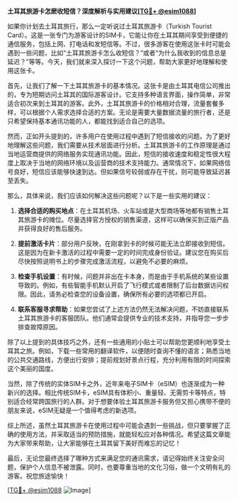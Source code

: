 **土耳其旅游卡怎麽收短信？深度解析与实用建议[[TG💪+ @esim1088](https://t.me/s/esim1088)]**

如果你计划去土耳其旅行，那么一定听说过土耳其旅游卡（Turkish Tourist Card）。这是一张专门为游客设计的SIM卡，它能让你在土耳其期间享受到便捷的通信服务，包括上网、打电话和发短信等。不过，很多游客在使用这张卡时可能会遇到一些问题，比如“土耳其旅游卡怎么收短信？”或者“为什么我收到的信息总是延迟？”等等。今天，我们就来深入探讨一下这个问题，帮助大家更好地理解和使用这张卡。

首先，让我们了解一下土耳其旅游卡的基本情况。这张卡是由土耳其电信公司推出的，专为短期访问土耳其的国际游客设计。它支持多种语言界面，操作简单，非常适合初次来到土耳其的游客。此外，土耳其旅游卡的价格相对合理，流量套餐多样，可以根据个人需求选择合适的方案。无论是需要大量数据流量的旅行者，还是只希望保持基本通讯功能的人，都能找到适合自己的选项。

然而，正如开头提到的，许多用户在使用过程中遇到了短信接收的问题。为了更好地理解这些问题，我们需要从技术层面进行分析。土耳其旅游卡的工作原理是通过当地运营商提供的网络服务实现通讯功能。因此，短信的接收速度和稳定性很大程度上取决于当地的网络环境以及运营商的技术支持能力。通常情况下，如果网络信号良好，短信应该能够快速到达。但如果信号较弱或存在干扰，则可能导致延迟甚至丢失。

那么，具体来说，我们应该如何解决这些问题呢？以下是一些实用的建议：

1. **选择合适的购买地点**：在土耳其机场、火车站或是大型商场等地都有销售土耳其旅游卡的摊位。尽量选择官方授权的销售渠道，这样可以确保买到正版产品并获得良好的售后服务。

2. **提前激活卡片**：部分用户反映，在刚拿到卡的时候可能无法立即接收到短信。这是因为在新卡激活的过程中需要一定的时间完成身份验证。建议您在购买后尽快按照说明书上的步骤完成激活流程，以避免不必要的麻烦。

3. **检查手机设置**：有时候，问题并非出在卡本身，而是由于手机系统的某些设置导致的。例如，有些智能手机默认开启了飞行模式或者限制了后台数据访问权限。因此，请务必检查您的设备设置，确保所有必要的选项都已开启。

4. **联系客服寻求帮助**：如果您尝试了上述方法仍然无法解决问题，不妨直接联系土耳其旅游卡的客服团队。他们通常会提供专业的技术支持，并指导您一步步排查故障原因。

除了以上提到的具体技巧之外，还有一些通用的小贴士可以帮助您更顺利地享受土耳其之旅。例如，下载一些常用的翻译软件，以便随时查询不懂的语言；熟悉当地的公共交通路线，方便出行安排；提前规划好景点行程，充分利用有限的时间探索这个美丽的国度。

当然，除了传统的实体SIM卡之外，近年来电子SIM卡（eSIM）也逐渐成为一种新兴的选择。相比传统SIM卡，eSIM具有体积小、重量轻、无需剪卡等特点，特别适合经常跨国旅行的人群。对于想要体验土耳其旅游卡服务但又担心携带不便的朋友来说，eSIM无疑是一个值得考虑的新选项。

综上所述，虽然土耳其旅游卡在使用过程中可能会遇到一些挑战，但只要掌握了正确的使用方法，并采取适当的预防措施，就能轻松应对各种情况。希望这篇文章能为大家带来帮助，让大家能够在土耳其留下美好而难忘的记忆！

最后，无论您最终选择了哪种方式来满足您的通讯需求，请记得始终关注安全问题，保护个人信息不被泄露。同时，也要尊重当地的文化习俗，做一个文明有礼的游客。祝您旅途愉快！

[[TG💪+ @esim1088](https://t.me/s/esim1088) ![Image](https://i.postimg.cc/4NQfJmqS/Snipaste-2025-05-13-00-14-12.png)]